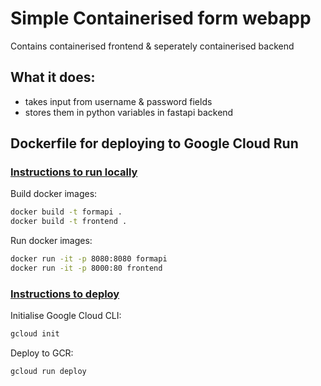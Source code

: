 # Simple Containerised form webapp

Contains containerised frontend & seperately containerised backend

## What it does:

- takes input from username & password fields
- stores them in python variables in fastapi backend

## Dockerfile for deploying to Google Cloud Run

### <u>Instructions to run locally</u>

Build docker images:

```bash
docker build -t formapi .
docker build -t frontend .
```

Run docker images:

```bash
docker run -it -p 8080:8080 formapi
docker run -it -p 8000:80 frontend
```

### <u>Instructions to deploy</u>


Initialise Google Cloud CLI:
```bash
gcloud init
```

Deploy to GCR:

```bash
gcloud run deploy
```
